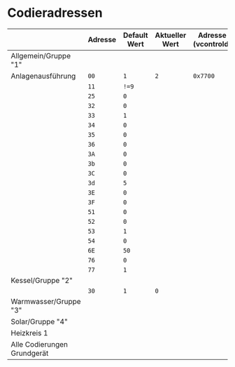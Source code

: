 # Codieradressen

||Adresse|Default Wert|Aktueller Wert|Adresse (vcontrold)|
|---|---|---|---|---|
|Allgemein/Gruppe "1"|
|Anlagenausführung|`00`|`1`|`2`|`0x7700`|
||`11`|`!=9`||||
||`25`|`0`||||
||`32`|`0`||||
||`33`|`1`||||
||`34`|`0`||||
||`35`|`0`||||
||`36`|`0`||||
||`3A`|`0`||||
||`3b`|`0`||||
||`3C`|`0`||||
||`3d`|`5`||||
||`3E`|`0`||||
||`3F`|`0`||||
||`51`|`0`||||
||`52`|`0`||||
||`53`|`1`||||
||`54`|`0`||||
||`6E`|`50`||||
||`76`|`0`||||
||`77`|`1`||||
|Kessel/Gruppe "2"|
||`30`|`1`|`0`|||
|Warmwasser/Gruppe "3"|
|Solar/Gruppe "4"|
|Heizkreis 1|
|Alle Codierungen Grundgerät|
